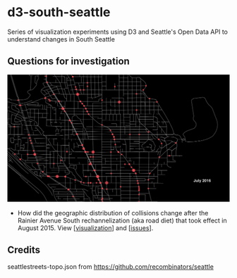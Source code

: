 # d3-south-seattle
Series of visualization experiments using D3 and Seattle's Open Data API to understand changes in South Seattle

## Questions for investigation
![Southeast Seattle Collisions over time](/screenshots/seattle-columbiacity-collision-d3.png)
- How did the geographic distribution of collisions change after the Rainier Avenue South rechannelization (aka road diet) that took effect in August 2015. View [[visualization](http://sudo-studio.github.io/d3-south-seattle/seattle-columbiacity-collision-d3.html)] and  [[issues](issues?q=is%3Aopen+is%3Aissue+project%3Asudo-studio%2Fd3-south-seattle%2F1)].

## Credits
seattlestreets-topo.json from https://github.com/recombinators/seattle
